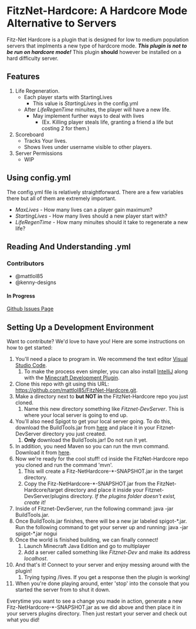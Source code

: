 # FitzNet-Hardcore: A Hardcore Mode Alternative to Servers

Fitz-Net Hardcore is a plugin that is designed for low to medium population servers that implments a new type of hardcore mode. ***This plugin is not to be run on hardcore mode!*** This plugin **should** however be installed on a hard difficulty server.

## Features
1. Life Regeneration.
    - Each player starts with StartingLives
        - This value is *StartingLives* in the config.yml
    - After *LifeRegenTime* minuites, the player will have a new life.
        - May implement further ways to deal with lives
            - (Ex. Killing player steals life, granting a friend a life but costing 2 for them.)
2. Scoreboard
    - Tracks Your lives.
    - Shows lives under username visible to other players.
3. Server Permissions
    - WIP
## Using config.yml
The config.yml file is relatively straightforward. There are a few variables there but all of them are extremely important.

- *MaxLives* - How many lives can a player gain maximum?
- *StartingLives* - How many lives should a new player start with?
- *LifeRegenTime* - How many minuites should it take to regenerate a new life?

## Reading And Understanding <PLAYERUUID>.yml


### Contributors
- @mattlol85
- @kenny-designs

#### In Progress
[Github Issues Page](https://github.com/mattlol85/FitzNet-Hardcore/issues)

## Setting Up a Development Environment
Want to contribute? We'd love to have you! Here are some instructions on how to get started:
1) You'll need a place to program in. We recommend the text editor [Visual Studio Code](https://code.visualstudio.com/).
    1) To make the process even simpler, you can also install [IntelliJ](https://www.jetbrains.com/idea/) along with the [Minecraft Development Plugin](https://plugins.jetbrains.com/plugin/8327-minecraft-development).
2) Clone this repo with git using this URL: https://github.com/mattlol85/FitzNet-Hardcore.git.
3) Make a directory next to **but NOT in** the FitzNet-Hardcore repo you just cloned.
    1) Name this new directory something like *Fitznet-DevServer*. This is where your local server is going to end up.
4) You'll also need Spigot to get your local server going. To do this, download the BuildTools.jar from [here](https://www.spigotmc.org/wiki/buildtools/) and place it in your Fitznet-DevServer directory you just created.
    1) **Only** download the BuildTools.jar! Do not run it yet.
5) In addition, you need Maven so you can run the mvn command. Download it from [here](https://maven.apache.org/).
6) Now we're ready for the cool stuff! cd inside the FitzNet-Hardcore repo you cloned and run the command 'mvn'.
    1) This will create a Fitz-NetHardcore-&ast;-SNAPSHOT.jar in the target directory.
    2) Copy the Fitz-NetHardcore-&ast;-SNAPSHOT.jar from the FitzNet-Hardcore/target directory and place it inside your Fitznet-DevServer/plugins directory. *If the plugins folder doesn't exist, create it!*
7) Inside of Fitznet-DevServer, run the following command: java -jar BuildTools.jar.
8) Once BuildTools.jar finishes, there will be a new jar labeled spigot-&ast;.jar. Run the following command to get your server up and running: java -jar spigot-&ast;.jar nogui
9) Once the world is finished building, we can finally connect!
    1) Launch Minecraft Java Edition and go to multiplayer
    2) Add a server called something like *Fitznet-Dev* and make its address *localhost*.
10) And that's it! Connect to your server and enjoy messing around with the plugin!
    1) Trying typing /lives. If you get a response then the plugin is working!
11) When you're done playing around, enter 'stop' into the console that you started the server from to shut it down.

Everytime you want to see a change you made in action, generate a new Fitz-NetHardcore-&ast;-SNAPSHOT.jar as we did above and then place it in your servers plugins directory. Then just restart your server and check out what you did!
